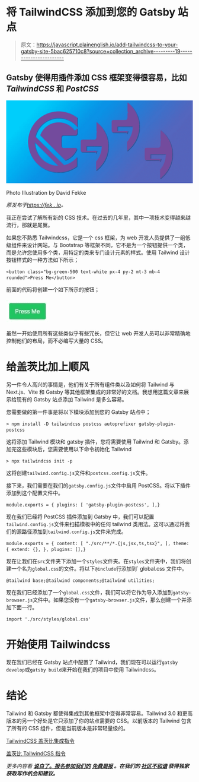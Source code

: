 # 将 TailwindCSS 添加到您的 Gatsby 站点

> 原文：<https://javascript.plainenglish.io/add-tailwindcss-to-your-gatsby-site-5bac625710c8?source=collection_archive---------19----------------------->

## Gatsby 使得用插件添加 CSS 框架变得很容易，比如 *TailwindCSS* 和 *PostCSS*

![](img/22957a285be185b69278fbb68480f8a5.png)

Photo Illustration by David Fekke

*原发布于*[*https://fek . io*](https://fek.io/blog/add-tailwindcss-to-your-gatsby-site)*。*

我正在尝试了解所有新的 CSS 技术。在过去的几年里，其中一项技术变得越来越流行，那就是尾翼。

如果您不熟悉 Tailwindcss，它是一个 css 框架，为 web 开发人员提供了一组低级组件来设计网站。与 Bootstrap 等框架不同，它不是为一个按钮提供一个类，而是允许您使用多个类，用特定的类来专门设计元素的样式。使用 Tailwind 设计按钮样式的一种方法如下所示；

```
<button class="bg-green-500 text-white px-4 py-2 mt-3 mb-4 rounded">Press Me</button>
```

前面的代码将创建一个如下所示的按钮；

![](img/30a6209d9f6ba8a092f8ae41af6c2721.png)

虽然一开始使用所有这些类似乎有些冗长，但它让 web 开发人员可以非常精确地控制他们的布局，而不必编写大量的 CSS。

# 给盖茨比加上顺风

另一件令人高兴的事情是，他们有关于所有组件类以及如何将 Tailwind 与 Next.js、Vite 和 Gatsby 等其他框架集成的非常好的文档。我想用这篇文章来展示给现有的 Gatsby 站点添加 Tailwind 是多么容易。

您需要做的第一件事是将以下模块添加到您的 Gatsby 站点中；

```
> npm install -D tailwindcss postcss autoprefixer gatsby-plugin-postcss
```

这将添加 Tailwind 模块和 gatsby 插件，您将需要使用 Tailwind 和 Gatsby。添加完这些模块后，您需要使用以下命令初始化 Tailwind

```
> npx tailwindcss init -p
```

这将创建`tailwind.config.js`文件和`postcss.config.js`文件。

接下来，我们需要在我们的`gatsby.config.js`文件中启用 PostCSS。将以下插件添加到这个配置文件中。

```
module.exports = { plugins: [ 'gatsby-plugin-postcss', ],}
```

现在我们已经将 PostCSS 插件添加到 Gatsby 中，我们可以配置`tailwind.config.js`文件来扫描模板中的任何 tailwind 类用法。这可以通过将我们的源路径添加到`tailwind.config.js`文件来完成。

```
module.exports = { content: [ "./src/**/*.{js,jsx,ts,tsx}", ], theme: { extend: {}, }, plugins: [],}
```

现在让我们在`src`文件夹下添加一个`styles`文件夹。在`styles`文件夹中，我们将创建一个名为`global.css`的文件。将以下`@include`行添加到` global.css 文件中。

```
@tailwind base;@tailwind components;@tailwind utilities;
```

现在我们已经添加了一个`global.css`文件，我们可以将它作为导入添加到`gatsby-browser.js`文件中。如果您没有一个`gatsby-browser.js`文件，那么创建一个并添加下面一行。

```
import './src/styles/global.css'
```

# 开始使用 Tailwindcss

现在我们已经在 Gatsby 站点中配置了 Tailwind，我们现在可以运行`gatsby develop`或`gatsby build`来开始在我们的项目中使用 Tailwindcss。

# 结论

Tailwind 和 Gatsby 都使得集成到其他框架中变得非常容易。Tailwind 3.0 和更高版本的另一个好处是它只添加了你的站点需要的 CSS。以前版本的 Tailwind 包含了所有的 CSS 组件，但是当前版本是非常轻量级的。

[TailwindCSS 盖茨比集成指令](https://tailwindcss.com/docs/guides/gatsby)

[盖茨比 TailwindCSS 指令](https://www.gatsbyjs.com/docs/how-to/styling/tailwind-css/)

*更多内容看* [***说白了。报名参加我们的***](http://plainenglish.io/) **[***免费周报***](http://newsletter.plainenglish.io/) *。在我们的* [***社区不和谐***](https://discord.gg/GtDtUAvyhW) *获得独家获取写作机会和建议。***